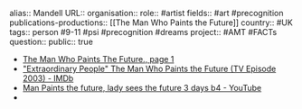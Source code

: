 alias:: Mandell
URL::
organisation::
role:: #artist 
fields:: #art #precognition 
publications-productions:: [[The Man Who Paints the Future]] 
country:: #UK 
tags:: person #9-11 #psi #precognition #dreams 
project:: #AMT #FACTs 
question::
public:: true

- [The Man Who Paints The Future., page 1](https://www.abovetopsecret.com/forum/thread806844/pg1)
- ["Extraordinary People" The Man Who Paints the Future (TV Episode 2003) - IMDb](https://www.imdb.com/title/tt1086105/)
- [Man Paints the future, lady sees the future 3 days b4 - YouTube](https://www.youtube.com/watch?v=ryfc2xF8114)
-